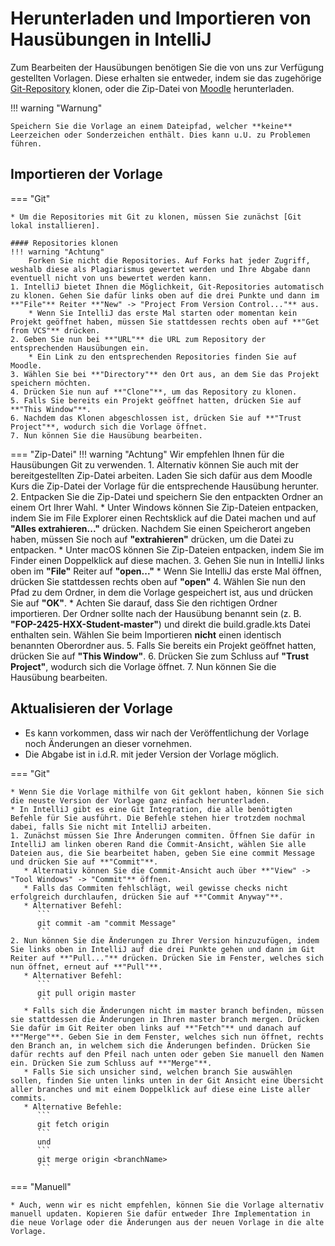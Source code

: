 # Herunterladen und Importieren von Hausübungen in IntelliJ

Zum Bearbeiten der Hausübungen benötigen Sie die von uns zur Verfügung gestellten Vorlagen.
Diese erhalten sie entweder, indem sie das zugehörige [Git-Repository] klonen, oder die Zip-Datei von [Moodle] herunterladen.

!!! warning "Warnung"

    Speichern Sie die Vorlage an einem Dateipfad, welcher **keine** Leerzeichen oder Sonderzeichen enthält. Dies kann u.U. zu Problemen führen.

## Importieren der Vorlage

=== "Git"

    * Um die Repositories mit Git zu klonen, müssen Sie zunächst [Git lokal installieren].

    #### Repositories klonen
    !!! warning "Achtung"
        Forken Sie nicht die Repositories. Auf Forks hat jeder Zugriff, weshalb diese als Plagiarismus gewertet werden und Ihre Abgabe dann eventuell nicht von uns bewertet werden kann.
    1. IntelliJ bietet Ihnen die Möglichkeit, Git-Repositories automatisch zu klonen. Gehen Sie dafür links oben auf die drei Punkte und dann im **"File"** Reiter **"New" -> "Project From Version Control..."** aus.
        * Wenn Sie IntelliJ das erste Mal starten oder momentan kein Projekt geöffnet haben, müssen Sie stattdessen rechts oben auf **"Get from VCS"** drücken.
    2. Geben Sie nun bei **"URL"** die URL zum Repository der entsprechenden Hausübungen ein.
        * Ein Link zu den entsprechenden Repositories finden Sie auf Moodle.
    3. Wählen Sie bei **"Directory"** den Ort aus, an dem Sie das Projekt speichern möchten.
    4. Drücken Sie nun auf **"Clone"**, um das Repository zu klonen.
    5. Falls Sie bereits ein Projekt geöffnet hatten, drücken Sie auf **"This Window"**.
    6. Nachdem das Klonen abgeschlossen ist, drücken Sie auf **"Trust Project"**, wodurch sich die Vorlage öffnet.
    7. Nun können Sie die Hausübung bearbeiten.

=== "Zip-Datei"
    !!! warning "Achtung"
        Wir empfehlen Ihnen für die Hausübungen Git zu verwenden.
    1. Alternativ können Sie auch mit der bereitgestellten Zip-Datei arbeiten. Laden Sie sich dafür aus dem Moodle Kurs die Zip-Datei der Vorlage für die entsprechende Hausübung herunter.
    2. Entpacken Sie die Zip-Datei und speichern Sie den entpackten Ordner an einem Ort Ihrer Wahl.
        * Unter Windows können Sie Zip-Dateien entpacken, indem Sie im File Explorer einen Rechtsklick auf die Datei machen und auf **"Alles extrahieren..."** drücken. Nachdem Sie     einen Speicherort angeben haben, müssen Sie noch auf **"extrahieren"** drücken, um die Datei zu entpacken.
        * Unter macOS können Sie Zip-Dateien entpacken, indem Sie im Finder einen Doppelklick auf diese machen.
    3. Gehen Sie nun in IntelliJ links oben im **"File"** Reiter auf **"open..."**
        * Wenn Sie IntelliJ das erste Mal öffnen, drücken Sie stattdessen rechts oben auf **"open"**
    4. Wählen Sie nun den Pfad zu dem Ordner, in dem die Vorlage gespeichert ist, aus und drücken Sie auf **"OK"**.
       * Achten Sie darauf, dass Sie den richtigen Ordner importieren. Der Ordner sollte nach der Hausübung benannt sein (z. B. **"FOP-2425-HXX-Student-master"**) und direkt die     build.gradle.kts Datei enthalten sein. Wählen Sie beim Importieren **nicht** einen identisch benannten Oberordner aus.
    5. Falls Sie bereits ein Projekt geöffnet hatten, drücken Sie auf **"This Window"**.
    6. Drücken Sie zum Schluss auf **"Trust Project"**, wodurch sich die Vorlage öffnet.
    7. Nun können Sie die Hausübung bearbeiten.

## Aktualisieren der Vorlage

* Es kann vorkommen, dass wir nach der Veröffentlichung der Vorlage noch Änderungen an dieser vornehmen.
* Die Abgabe ist in i.d.R. mit jeder Version der Vorlage möglich.

=== "Git"

    * Wenn Sie die Vorlage mithilfe von Git geklont haben, können Sie sich die neuste Version der Vorlage ganz einfach herunterladen.
    * In IntelliJ gibt es eine Git Integration, die alle benötigten Befehle für Sie ausführt. Die Befehle stehen hier trotzdem nochmal dabei, falls Sie nicht mit IntelliJ arbeiten.
    1. Zunächst müssen Sie Ihre Änderungen commiten. Öffnen Sie dafür in IntelliJ am linken oberen Rand die Commit-Ansicht, wählen Sie alle Dateien aus, die Sie bearbeitet haben, geben Sie eine commit Message und drücken Sie auf **"Commit"**.
       * Alternativ können Sie die Commit-Ansicht auch über **"View" -> "Tool Windows" -> "Commit"** öffnen.
       * Falls das Commiten fehlschlägt, weil gewisse checks nicht erfolgreich durchlaufen, drücken Sie auf **"Commit Anyway"**.
       * Alternativer Befehl:
          ```
          git commit -am "commit Message"
          ```
    2. Nun können Sie die Änderungen zu Ihrer Version hinzuzufügen, indem Sie links oben in IntelliJ auf die drei Punkte gehen und dann im Git Reiter auf **"Pull..."** drücken. Drücken Sie im Fenster, welches sich nun öffnet, erneut auf **"Pull"**.
       * Alternativer Befehl:
          ```
          git pull origin master
          ```
       * Falls sich die Änderungen nicht im master branch befinden, müssen sie stattdessen die Änderungen in Ihren master branch mergen. Drücken Sie dafür im Git Reiter oben links auf **"Fetch"** und danach auf **"Merge"**. Geben Sie in dem Fenster, welches sich nun öffnet, rechts den Branch an, in welchem sich die Änderungen befinden. Drücken Sie dafür rechts auf den Pfeil nach unten oder geben Sie manuell den Namen ein. Drücken Sie zum Schluss auf **"Merge"**.
       * Falls Sie sich unsicher sind, welchen branch Sie auswählen sollen, finden Sie unten links unten in der Git Ansicht eine Übersicht aller branches und mit einem Doppelklick auf diese eine Liste aller commits.
       * Alternative Befehle:
          ```
          git fetch origin
          ```
          und
          ```
          git merge origin <branchName>
          ```
=== "Manuell"

    * Auch, wenn wir es nicht empfehlen, können Sie die Vorlage alternativ manuell updaten. Kopieren Sie dafür entweder Ihre Implementation in die neue Vorlage oder die Änderungen aus der neuen Vorlage in die alte Vorlage.

[Moodle]: https://moodle.informatik.tu-darmstadt.de/course/view.php?id=1632&sectionid=21307
[Git-Repository]: https://github.com/FOP-2425
[Git lokal installieren]: https://wiki.tudalgo.org/preparation/installation-git/
